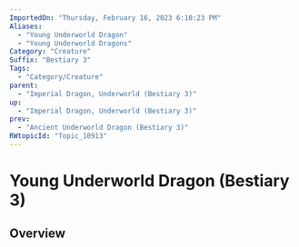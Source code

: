 ```yaml
---
ImportedOn: "Thursday, February 16, 2023 6:10:23 PM"
Aliases:
  - "Young Underworld Dragon"
  - "Young Underworld Dragons"
Category: "Creature"
Suffix: "Bestiary 3"
Tags:
  - "Category/Creature"
parent:
  - "Imperial Dragon, Underworld (Bestiary 3)"
up:
  - "Imperial Dragon, Underworld (Bestiary 3)"
prev:
  - "Ancient Underworld Dragon (Bestiary 3)"
RWtopicId: "Topic_10913"
---
```

# Young Underworld Dragon (Bestiary 3)
## Overview
